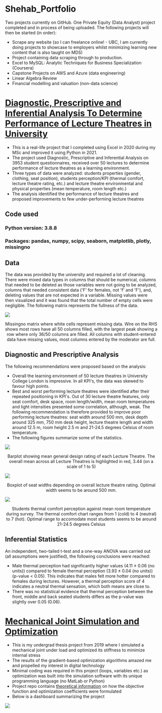# Shehab_Portfolio
Two projects currently on GitHub. One Private Equity (Data Analyst) project completed and in process of being uploaded. The following projects will then be started (in order): 

* Scrape any website (so I can freelance online! - UBC, I am currently doing projects to showcase to employers whilst minimizing learning new content that is also taught on MDS)
* Project containing data scraping through to production.
* Excel to MySQL: Analytic Techniques for Business Specialization (Coursera) 
* Capstone Projects on AWS and Azure (data engineering)
* Linear Algebra Review
* Financial modelling and valuation (non-data science)

# [Diagnostic, Prescriptive and Inferential Analysis To Determine Performance of Lecture Theatres in University](https://github.com/shehab-shahid/Diagnostic_and_Inferential_Analysis_To_Determine_Performance_of_Lecture_Theatres_in_University)

* This is a real-life project that I completed using Excel in 2020 during my MSc and improved it using Python in 2021.
* The project used Diagnostic, Prescriptive and Inferential Analysis on 3953 student questionnaires, received over 50 lectures to determine performance of lecture theatres as a learning environment. 
* Three types of data were analyzed: students properties (gender, clothing, seat position), students perception/KPI (thermal comfort, lecture theatre rating, etc.) and lecture theatre environmental and physical properties (mean temperature, room length etc.)
* The analysis identified the performance of lecture theatres and proposed improvements to few under-performing lecture theatres

## Code used

### Python version: 3.8.8
### Packages: pandas, numpy, scipy, seaborn, matplotlib, plotly, missingno

## Data

The data was provided by the university and required a lot of cleaning. 
There were mixed data types in columns that should be numerical, columns that needed to be deleted as those variables were not going to be analyzed, columns that needed consistent data ('F' for females, not 'f' and 'F'), and, deleting values that are not expected in a variable.
Missing values were then visualized and it was found that the total number of empty cells were negligible. The following matrix represents the fullness of the data.

![](images/dataset_missingvalues.png)
<p align="center">
Missingno matrix where white cells represent missing data. Wire on the RHS shows most rows have all 50 columns filled, with the largest peak showing a row where only 36/50 columns are filled. All columns with student-entered data have missing values, most columns entered by the moderator are full.
</p>

## Diagnostic and Prescriptive Analysis

The following recommendations were proposed based on the analysis:
* Overall the learning environment of 50 lecture theatres in University College London is impressive. In all KPI's, the data was skewed to favour high points.
* Best and worst performing lecture theatres were identified after their repeated positioning in KPI's. Out of 30 lecture theatre features, only seat comfort, desk space, room length/width, mean room temperatures and light intensities presented some correlation, although, weak. The following recommendation is therefore provided to improve poor performing lecture theatres: seat width around 500 mm, desk depth around 325 mm, 750 mm desk height, lecture theatre length and width around 12.5 m, room height 2.5 m and 21-24.5 degrees Celsius of room temperature.
* The following figures summarize some of the statistics.

![](images/LT_designKPI_barplot.png)
<p align="center">
Barplot showing mean general design rating of each Lecture Theatre. The overall mean across all Lecture Theatres is highlighted in red, 3.44 (on a scale of 1 to 5)
</p>

![](images/boxplot_seatwidth_LTtype.png)
<p align="center">
Boxplot of seat widths depending on overall lecture theatre rating. Optimal width seems to be around 500 mm.
</p>

![](images/bubbleplot_thermalcomfort_meantemp_new.png)
<p align="center">
Students thermal comfort perception against mean room temperature during survey. The thermal comfort chart ranges from 1 (cold) to 4 (neutral) to 7 (hot). Optimal range to accomodate most students seems to be around 21-24.5 degrees Celsius
</p>

## Inferential Statistics

An independent, two-tailed t-test and a one-way ANOVA was carried out (all assumptions were justified), the following conclusions were reached:
* Male thermal perception had significantly higher values (4.11 ± 0.06 (no units)) compared to female thermal perception (3.93 ± 0.04 (no units)) (p-value < 0.05). This indicates that males felt more hotter compared to females during lectures. However, a thermal perception score of 4 indicates a neutral thermal sensation, which both means are close to.
*  There was no statistical evidence that thermal perception between the front, middle and back seated students differs as the p-value was slightly over 0.05 (0.06).

# [Mechanical Joint Simulation and Optimization](https://github.com/shehab-shahid/Mechanical_Joint_Simulation_Optimization)
* This is my undergrad thesis project from 2019 where I simulated a mechanical joint under load and optimized its stiffness to minimize internal stress
* The results of the gradient-based optimization algorithms amazed me and propelled my interest in digital technology
* Minimal coding was required in this project (loops, variables etc.) as optimization was built into the simulation software with its unique programming language (no MatLab or Python)
* Project repo contains [theoretical information](https://github.com/shehab-shahid/Mechanical_Joint_Simulation_Optimization/blob/main/Brief_Application_Theory/Optimization_Condensed_Report.ipynb) on how the objective function and optimization coefficients were formulated
* Below is a dashboard summarizing the project

![](images/OptimizationDashboard.png)

